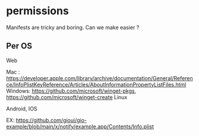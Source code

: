# permissions

Manifests are tricky and boring. Can we make easier ?

## Per OS

Web

Mac : https://developer.apple.com/library/archive/documentation/General/Reference/InfoPlistKeyReference/Articles/AboutInformationPropertyListFiles.html
Windows: https://github.com/microsoft/winget-pkgs, https://github.com/microsoft/winget-create
Linux

Android, IOS


EX: https://github.com/gioui/gio-example/blob/main/x/notify/example.app/Contents/Info.plist
